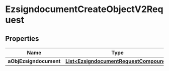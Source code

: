

# EzsigndocumentCreateObjectV2Request

## Properties

Name | Type | Description | Notes
------------ | ------------- | ------------- | -------------
**aObjEzsigndocument** | [**List&lt;EzsigndocumentRequestCompound&gt;**](EzsigndocumentRequest.md) |  | 




